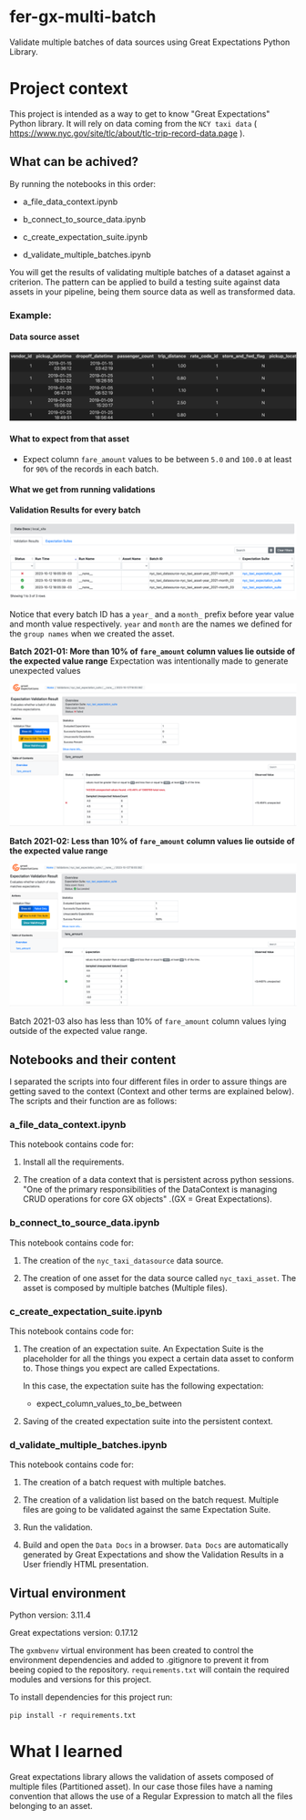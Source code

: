 # fer-gx-multi-batch

Validate multiple batches of data sources using Great Expectations Python Library.

# Project context

This project is intended as a way to get to know "Great Expectations" Python library. It will rely on data coming from the `NCY taxi data` ( https://www.nyc.gov/site/tlc/about/tlc-trip-record-data.page ).

## What can be achived?

By running the notebooks in this order:

- a_file_data_context.ipynb

- b_connect_to_source_data.ipynb

- c_create_expectation_suite.ipynb

- d_validate_multiple_batches.ipynb

You will get the results of validating multiple batches of a dataset against a criterion. The pattern can be applied to build a testing suite against data assets in your pipeline, being them source data as well as transformed data.

### Example:

#### Data source asset

![Screenshot of NYC taxi data asset](image.png)

#### What to expect from that asset

- Expect column `fare_amount` values to be between `5.0` and `100.0` at least for `90%` of the records in each batch.

#### What we get from running validations

**Validation Results for every batch**

![Validation Results for every batch](image-1.png)

Notice that every batch ID has a `year_` and a `month_` prefix before year value and month value respectively. `year` and `month` are the names we defined for the `group names` when we created the asset.

**Batch 2021-01: More than 10% of `fare_amount` column values lie outside of the expected value range** Expectation was intentionally made to generate unexpected values

![More than 10% of `fare_amount` column values lie outside of the expected value range](image-2.png)

**Batch 2021-02: Less than 10% of `fare_amount` column values lie outside of the expected value range**

![Less than 10% of `fare_amount` column values lie outside of the expected value range](image-3.png)

Batch 2021-03 also has less than 10% of `fare_amount` column values lying outside of the expected value range.

## Notebooks and their content

I separated the scripts into four different files in order to assure things are getting saved to the context (Context and other terms are explained below). The scripts and their function are as follows:

### a_file_data_context.ipynb

This notebook contains code for:

1) Install all the requirements.

2) The creation of a data context that is persistent across python sessions. "One of the primary responsibilities of the DataContext is managing CRUD operations for core GX objects" .(GX = Great Expectations).

### b_connect_to_source_data.ipynb

This notebook contains code for:

1) The creation of the `nyc_taxi_datasource` data source.

2) The creation of one asset for the data source called `nyc_taxi_asset`. The asset is composed by multiple batches (Multiple files).

### c_create_expectation_suite.ipynb

This notebook contains code for:

1) The creation of an expectation suite. An Expectation Suite is the placeholder for all the things you expect a certain data asset to conform to. Those things you expect are called Expectations.

    In this case, the expectation suite has the following expectation:

    - expect_column_values_to_be_between

2) Saving of the created expectation suite into the persistent context.

### d_validate_multiple_batches.ipynb

This notebook contains code for:

1) The creation of a batch request with multiple batches.

2) The creation of a validation list based on the batch request. Multiple files are going to be validated against the same Expectation Suite.

3) Run the validation.

4) Build and open the `Data Docs` in a browser. `Data Docs` are automatically generated by Great Expectations and show the Validation Results in a User friendly HTML presentation.

## Virtual environment

Python version: 3.11.4

Great expectations version: 0.17.12

The `gxmbvenv` virtual environment has been created to control the environment dependencies and added to .gitignore to prevent it from beeing copied to the repository.
`requirements.txt` will contain the required modules and versions for this project.

To install dependencies for this project run:

`pip install -r requirements.txt`

# What I learned

Great expectations library allows the validation of assets composed of multiple files (Partitioned asset). In our case those files have a naming convention that allows the use of a Regular Expression to match all the files belonging to an asset.